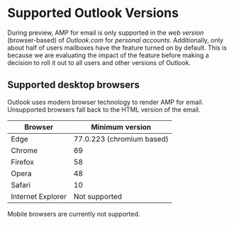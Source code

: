 # Supported Outlook Versions
During preview, AMP for email is only supported in the *web version* (browser-based) of *Outlook.com* for *personal accounts*. Additionally, only about half of users mailboxes have the feature turned on by default. This is because we are evaluating the impact of the feature before making a decision to roll it out to all users and other versions of Outlook.

## Supported desktop browsers
Outlook uses modern browser technology to render AMP for email. Unsupported browsers fall back to the HTML version of the email.

| Browser | Minimum version|
|-------|-----|
| Edge  | 77.0.223 (chromium based) |
| Chrome  | 69 |
| Firefox  | 58 |
| Opera  | 48 |
| Safari  | 10 |
| Internet Explorer| Not supported |

Mobile browsers are currently not supported. 
